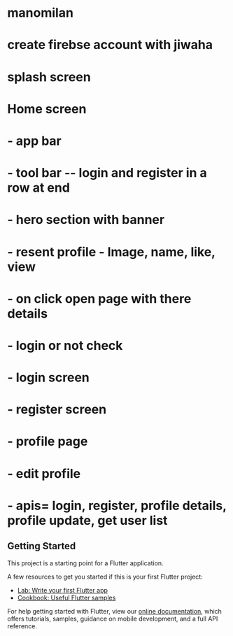 # manomilan
# create firebse account with jiwaha
# splash screen 
# Home screen 
# - app bar
# - tool bar -- login and register in a row at end
# - hero section with banner
# - resent profile - Image, name, like, view
# - on click open page with there details
# - login or not check
# - login screen 
# - register screen
# - profile page
# - edit profile
# - apis= login, register, profile details, profile update, get user list
## Getting Started

This project is a starting point for a Flutter application.

A few resources to get you started if this is your first Flutter project:

- [Lab: Write your first Flutter app](https://flutter.dev/docs/get-started/codelab)
- [Cookbook: Useful Flutter samples](https://flutter.dev/docs/cookbook)

For help getting started with Flutter, view our
[online documentation](https://flutter.dev/docs), which offers tutorials,
samples, guidance on mobile development, and a full API reference.
